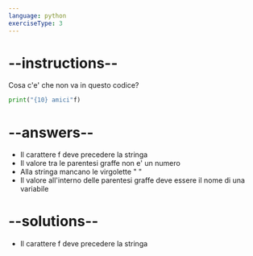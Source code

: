```yaml
---
language: python
exerciseType: 3
---
```


# --instructions--

Cosa c'e' che non va in questo codice?
```python
print("{10} amici"f)
```

# --answers--

- Il carattere f deve precedere la stringa
- Il valore tra le parentesi graffe non e' un numero
- Alla stringa mancano le virgolette " "
- Il valore all'interno delle parentesi graffe deve essere il nome di una variabile

# --solutions--

- Il carattere f deve precedere la stringa
